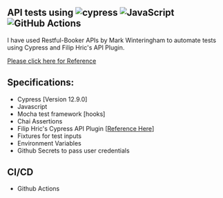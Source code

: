 

## API tests using ![cypress](https://img.shields.io/badge/-cypress-%23E5E5E5?style=for-the-badge&logo=cypress&logoColor=058a5e) ![JavaScript](https://img.shields.io/badge/javascript-%23323330.svg?style=for-the-badge&logo=javascript&logoColor=%23F7DF1E) ![GitHub Actions](https://img.shields.io/badge/github%20actions-%232671E5.svg?style=for-the-badge&logo=githubactions&logoColor=white)

I have used Restful-Booker APIs by Mark Winteringham to automate tests using Cypress and Filip Hric's API Plugin. 

[Please click here for Reference](https://restful-booker.herokuapp.com/apidoc/index.html#api-Auth-CreateToken)

## Specifications:

- Cypress [Version 12.9.0]
- Javascript
- Mocha test framework [hooks]
- Chai Assertions 
- Filip Hric's Cypress API Plugin [[Reference Here](https://github.com/filiphric/cypress-plugin-api)]
- Fixtures for test inputs
- Environment Variables
- Github Secrets to pass user credentials

## CI/CD

 - Github Actions





